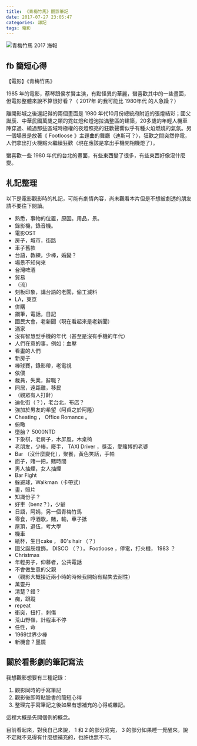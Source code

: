 ```yaml
---
title: 《青梅竹馬》觀影筆記
date: 2017-07-27 23:05:47
categories: 雜記
tags: 電影
---
```


![青梅竹馬 2017 海報](https://farm5.staticflickr.com/4296/36159672766_97d2388bcc_o.jpg)

## fb 簡短心得

【電影】《青梅竹馬》

1985 年的電影，蔡琴跟侯孝賢主演，有點怪異的華麗，蠻喜歡其中的一些畫面，但電影整體來說不算很好看？（ 2017年 的我可能比 1980年代 的人急躁？）

離開影城之後還記得的兩個畫面是 1980 年代10月份總統府附近的張燈結彩；國父誕辰、中華民國萬歲之類的霓虹燈和燈泡拉滿整區的建築，20多歲的年輕人機車陣穿過、繞過那些區域時極權的夜燈照亮的狂歡聲響似乎有種火焰燃燒的氣氛。另一個場景是放著《 Footloose 》主題曲的舞廳（迪斯可？），狂歡之間突然停電，人們拿出打火機點火繼續狂歡（現在應該是拿出手機開相機燈了）。

蠻喜歡一些 1980 年代的台北的畫面，有些東西變了很多，有些東西好像沒什麼變。


## 札記整理

以下是電影觀影時的札記，可能有劇情內容，尚未觀看本片但是不想被劇透的朋友請不要往下閱讀。

<!-- more -->

- 熟悉，事物的位置，原因。用品，景。
- 錄影機，錄音機。
- 電影OST
- 房子，城市，街路
- 車子舊款
- 台語，教練，少棒，婚變？
- 場景不知何來
- 台灣啤酒
- 貿易
- （流）
- 刻板印象，講台語的老闆，偷工減料
- LA，東京
- 併購
- 鋼筆，電話，日記
- 國民大會，老新聞（現在看起來是老新聞）
- 酒家
- 沒有智慧型手機的年代（甚至是沒有手機的年代）
- 人們在意的事，例如：血壓
- 看畫的人們
- 新房子
- 棒球賽，錄影帶，老電視
- 依偎
- 裁員，失業，辭職？
- 同居，遠距離，移民
- （觀眾有人打鼾）
- 迪化街（？），老台北，布店？
- 強加於男友的希望（阿貞之於阿隆）
- Cheating ， Office Romance 。
- 俯瞰
- 墮胎？ 5000NTD
- 下象棋，老房子，木屏風，木桌椅
- 老朋友，少棒，廢手， TAXI Driver ，獎盃，愛賭博的老婆
- Bar （沒什麼變化），聚餐，黃色笑話，手帕
- 面子，賭一把，賭時間
- 男人抽煙，女人抽煙
- Bar Fight
- 躲避球，Walkman（卡帶式）
- 畫，照片
- 知識份子？
- 好車（benz？），少爺
- 日語，阿娟，另一個青梅竹馬
- 零食，哼酒歌，賭，輸，車子抵
- 屋頂，退伍，考大學
- 機車
- 紙杯，生日cake ， 80's hair （？）
- 國父誕辰燈飾， DISCO （？）， Footloose ，停電，打火機， 1983 ？
- Christmas
- 年輕男子，仰慕者，公共電話
- 不會做生意的父親
- （觀影大概接近兩小時的時候我開始有點失去耐性）
- 萬靈丹
- 清楚？錯？
- 痴，跟蹤
- repeat
- 衝突，扭打，刺傷
- 荒山野嶺，計程車不停
- 任性，命
- 1969世界少棒
- 新機會？墨鏡


## 關於看影劇的筆記寫法

我想觀影想要有三種記錄：

1. 觀影同時的手寫筆記
2. 觀影後即時貼臉書的簡短心得
3. 整理完手寫筆記之後如果有想補充的心得或雜記。

這裡大概是先開個例的概念。

目前看起來，對我自己來說， 1 和 2 的部分寫完， 3 的部分如果睡一覺醒來，說不定就不見得有什麼想補充的，也許也無不可。
